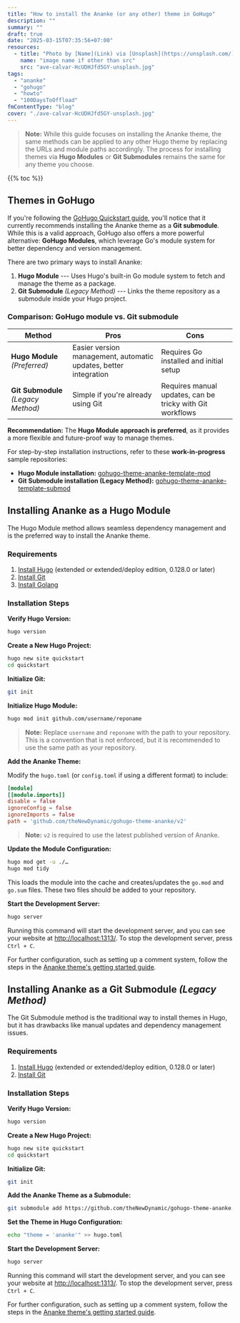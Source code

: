 ```yaml
---
title: "How to install the Ananke (or any other) theme in GoHugo"
description: ""
summary: ""
draft: true
date: "2025-03-15T07:35:56+07:00"
resources:
  - title: "Photo by [Name](Link) via [Unsplash](https://unsplash.com/)"
    name: "image name if other than src"
    src: "ave-calvar-HcUDHJfd5GY-unsplash.jpg"
tags:
  - "ananke"
  - "gohugo"
  - "howto"
  - "100DaysToOffload"
fmContentType: "blog"
cover: "./ave-calvar-HcUDHJfd5GY-unsplash.jpg"
---
```


> **Note:** While this guide focuses on installing the Ananke theme, the same methods can be applied to any other Hugo theme by replacing the URLs and module paths accordingly. The process for installing themes via **Hugo Modules** or **Git Submodules** remains the same for any theme you choose.

{{% toc %}}

## Themes in GoHugo

If you're following the [GoHugo Quickstart guide](https://gohugo.io/getting-started/quick-start/), you'll notice that it currently recommends installing the Ananke theme as a **Git submodule**. While this is a valid approach, GoHugo also offers a more powerful alternative: **GoHugo Modules**, which leverage Go's module system for better dependency and version management.

There are two primary ways to install Ananke:

1. **Hugo Module** --- Uses Hugo's built-in Go module system to fetch and manage the theme as a package.
2. **Git Submodule** *(Legacy Method)* --- Links the theme repository as a submodule inside your Hugo project.

### Comparison: GoHugo module vs. Git submodule

| Method           | Pros | Cons |
|-----------------|------|------|
| **Hugo Module** *(Preferred)* | Easier version management, automatic updates, better integration | Requires Go installed and initial setup |
| **Git Submodule** *(Legacy Method)* | Simple if you're already using Git | Requires manual updates, can be tricky with Git workflows |

**Recommendation:** The **Hugo Module approach is preferred**, as it provides a more flexible and future-proof way to manage themes.

For step-by-step installation instructions, refer to these **work-in-progress** sample repositories:
* **Hugo Module installation:** [gohugo-theme-ananke-template-mod](https://github.com/davidsneighbour/gohugo-theme-ananke-template-mod)
* **Git Submodule installation (Legacy Method):** [gohugo-theme-ananke-template-submod](https://github.com/davidsneighbour/gohugo-theme-ananke-template-submod)

## Installing Ananke as a Hugo Module

The Hugo Module method allows seamless dependency management and is the preferred way to install the Ananke theme.

### Requirements

1. [Install Hugo](https://gohugo.io/installation/linux/) (extended or extended/deploy edition, 0.128.0 or later)
2. [Install Git](https://git-scm.com/book/en/v2/Getting-Started-Installing-Git)
3. [Install Golang](https://golang.org/doc/install)

### Installation Steps

**Verify Hugo Version:**

```bash
hugo version
```

**Create a New Hugo Project:**

```bash
hugo new site quickstart
cd quickstart
```

**Initialize Git:**

```bash
git init
```

**Initialize Hugo Module:**

```bash
hugo mod init github.com/username/reponame
```

> **Note:** Replace `username` and `reponame` with the path to your repository. This is a convention that is not enforced, but it is recommended to use the same path as your repository.

**Add the Ananke Theme:**

Modify the `hugo.toml` (or `config.toml` if using a different format) to include:

```toml
[module]
[[module.imports]]
disable = false
ignoreConfig = false
ignoreImports = false
path = 'github.com/theNewDynamic/gohugo-theme-ananke/v2'
```

> **Note:** `v2` is required to use the latest published version of Ananke.

**Update the Module Configuration:**

```bash
hugo mod get -u ./…
hugo mod tidy
```

This loads the module into the cache and creates/updates the `go.mod` and `go.sum` files. These two files should be added to your repository.

**Start the Development Server:**

```bash
hugo server
```

Running this command will start the development server, and you can see your website at <http://localhost:1313/>. To stop the development server, press `Ctrl + C`.

For further configuration, such as setting up a comment system, follow the steps in the [Ananke theme's getting started guide](https://github.com/theNewDynamic/gohugo-theme-ananke#getting-started).

## Installing Ananke as a Git Submodule *(Legacy Method)*

The Git Submodule method is the traditional way to install themes in Hugo, but it has drawbacks like manual updates and dependency management issues.

### Requirements

1. [Install Hugo](https://gohugo.io/installation/linux/) (extended or extended/deploy edition, 0.128.0 or later)
2. [Install Git](https://git-scm.com/book/en/v2/Getting-Started-Installing-Git)

### Installation Steps

**Verify Hugo Version:**

```bash
hugo version
```

**Create a New Hugo Project:**

```bash
hugo new site quickstart
cd quickstart
```

**Initialize Git:**

```bash
git init
```

**Add the Ananke Theme as a Submodule:**

```bash
git submodule add https://github.com/theNewDynamic/gohugo-theme-ananke.git themes/ananke
```

**Set the Theme in Hugo Configuration:**

```bash
echo "theme = 'ananke'" >> hugo.toml
```

**Start the Development Server:**

```bash
hugo server
```

Running this command will start the development server, and you can see your website at <http://localhost:1313/>. To stop the development server, press `Ctrl + C`.

For further configuration, such as setting up a comment system, follow the steps in the [Ananke theme's getting started guide](https://github.com/theNewDynamic/gohugo-theme-ananke#getting-started).
